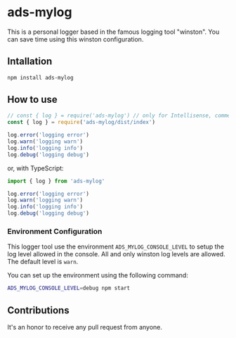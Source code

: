 # ads-mylog

This is a personal logger based in the famous logging tool "winston". You can save time using this winston configuration.

## Intallation

```bash
npm install ads-mylog
```

## How to use

```js
// const { log } = require('ads-mylog') // only for Intellisense, comment before execute
const { log } = require('ads-mylog/dist/index')

log.error('logging error')
log.warn('logging warn')
log.info('logging info')
log.debug('logging debug')
```

or, with TypeScript:

```ts
import { log } from 'ads-mylog'

log.error('logging error')
log.warn('logging warn')
log.info('logging info')
log.debug('logging debug')
```

### Environment Configuration

This logger tool use the environment `ADS_MYLOG_CONSOLE_LEVEL` to setup the log level allowed in the console. All and only winston log levels are allowed. The default level is `warn`. 

You can set up the environment using the following command:

```bash
ADS_MYLOG_CONSOLE_LEVEL=debug npm start
```

## Contributions

It's an honor to receive any pull request from anyone.